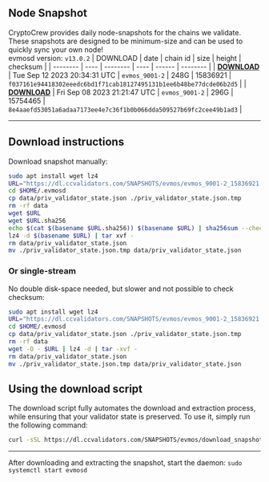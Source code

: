 ## Node Snapshot
CryptoCrew provides daily node-snapshots for the chains we validate. These snapshots are designed to be minimum-size and can be used to quickly sync your own node!  
evmosd version: `v13.0.2`
| DOWNLOAD | date | chain id | size | height | checksum |
| -------- | ---- | -------- | ---- | ------ | -------- |
| **[DOWNLOAD](https://dl.ccvalidators.com/SNAPSHOTS/evmos/evmos_9001-2_15836921.tar.lz4)** | Tue Sep 12 2023 20:34:31 UTC | `evmos_9001-2` | 248G | 15836921 | `f037161e94418302eeedc6bd1f71cab18127495131b1ee6b48be77dcde06b2d5` |
| **[DOWNLOAD](https://dl.ccvalidators.com/SNAPSHOTS/evmos/evmos_9001-2_15754465.tar.lz4)** | Fri Sep 08 2023 21:21:47 UTC | `evmos_9001-2` | 296G | 15754465 | `8e4aaefd53051a6adaa7173ee4e7c36f1b0b066dda509527b69fc2cee49b1ad3` |

---

## Download instructions
Download snapshot manually:
```sh
sudo apt install wget lz4
URL="https://dl.ccvalidators.com/SNAPSHOTS/evmos/evmos_9001-2_15836921.tar.lz4"
cd $HOME/.evmosd
cp data/priv_validator_state.json ./priv_validator_state.json.tmp
rm -rf data
wget $URL
wget $URL.sha256
echo $(cat $(basename $URL.sha256)) $(basename $URL) | sha256sum --check
lz4 -d $(basename $URL) | tar xvf -
rm data/priv_validator_state.json
mv ./priv_validator_state.json.tmp data/priv_validator_state.json
```

### Or single-stream
No double disk-space needed, but slower and not possible to check checksum:
```sh
sudo apt install wget lz4
URL="https://dl.ccvalidators.com/SNAPSHOTS/evmos/evmos_9001-2_15836921.tar.lz4"
cd $HOME/.evmosd
cp data/priv_validator_state.json ./priv_validator_state.json.tmp
rm -rf data
wget -O - $URL | lz4 -d | tar -xvf -
rm data/priv_validator_state.json
mv ./priv_validator_state.json.tmp data/priv_validator_state.json
```





## Using the download script

The download script fully automates the download and extraction process, while ensuring that your validator state is preserved. To use it, simply run the following command:
```sh
curl -sSL https://dl.ccvalidators.com/SNAPSHOTS/evmos/download_snapshot.sh | bash
```
---

After downloading and extracting the snapshot, start the daemon: `sudo systemctl start evmosd`

